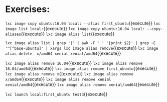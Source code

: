# Exercises:

`lxc image copy ubuntu:16.04 local: --alias first_ubuntu`{{execute}}
`lxc image list local:`{{execute}}
`lxc image copy ubuntu:16.04 local: --copy-aliases`{{execute}}
`lxc image alias list`{{execute}}

`lxc image alias list | grep '|' | awk -F ' ' '{print $2}' | grep -E '^[^base-ubuntu]' | xargs lxc image alias remove`{{execute}}
`lxc image alias delete  x/amd64 xenial xenial/amd64`{{execute}}

`lxc image alias remove 16.04`{{execute}}
`lxc image alias remove 16.04/amd64`{{execute}}
`lxc image alias remove first_ubuntu`{{execute}}
`lxc image alias remove x`{{execute}}
`lxc image alias remove x/amd64`{{execute}}
`lxc image alias remove xenial xenial/amd64`{{execute}}
`lxc image alias remove xenial/amd64`{{execute}}

`lxc launch local:first_ubuntu test3`{{execute}}
